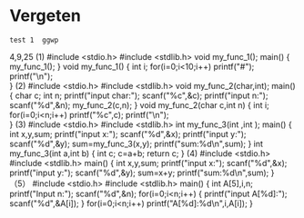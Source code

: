 # Vergeten

```
test 1  ggwp
```
4,9,25
(1)
#include <stdio.h>
#include <stdlib.h>
void my_func_1();
main()
{
    my_func_1();
}
void my_func_1()
{
    int i;
    for(i=0;i<10;i++)
        printf("#");
    printf("\n");    
}
(2)
#include <stdio.h>
#include <stdlib.h>
void my_func_2(char,int);
main()
{
    char c;
    int n;
    printf("input char:");
    scanf("%c",&c);
    printf("input n:");
    scanf("%d",&n);
    my_func_2(c,n);
}
void my_func_2(char c,int n)
{
    int i;
    for(i=0;i<n;i++)
        printf("%c",c);
    printf("\n");    
}
(3)
#include <stdio.h>
#include <stdlib.h>
int my_func_3(int ,int );
main()
{
    int x,y,sum;
    printf("input x:");
    scanf("%d",&x);
    printf("input y:");
    scanf("%d",&y);
    sum=my_func_3(x,y);
    printf("sum:%d\n",sum);
}
int my_func_3(int a,int b)
{
    int c;
    c=a+b;
    return c;
}
(4)
#include <stdio.h>
#include <stdlib.h>
main()
{
    int x,y,sum;
    printf("input x:");
    scanf("%d",&x);
    printf("input y:");
    scanf("%d",&y);
    sum=x+y;
    printf("sum:%d\n",sum);
}
（5）
#include <stdio.h>
#include <stdlib.h>
main()
{
    int A[5],i,n;
    printf("Input n:");
    scanf("%d",&n);
    for(i=0;i<n;i++)
    {
        printf("input A[%d]:");
        scanf("%d",&A[i]);
    }
    for(i=0;i<n;i++)
        printf("A[%d]:%d\n",i,A[i]);
}


